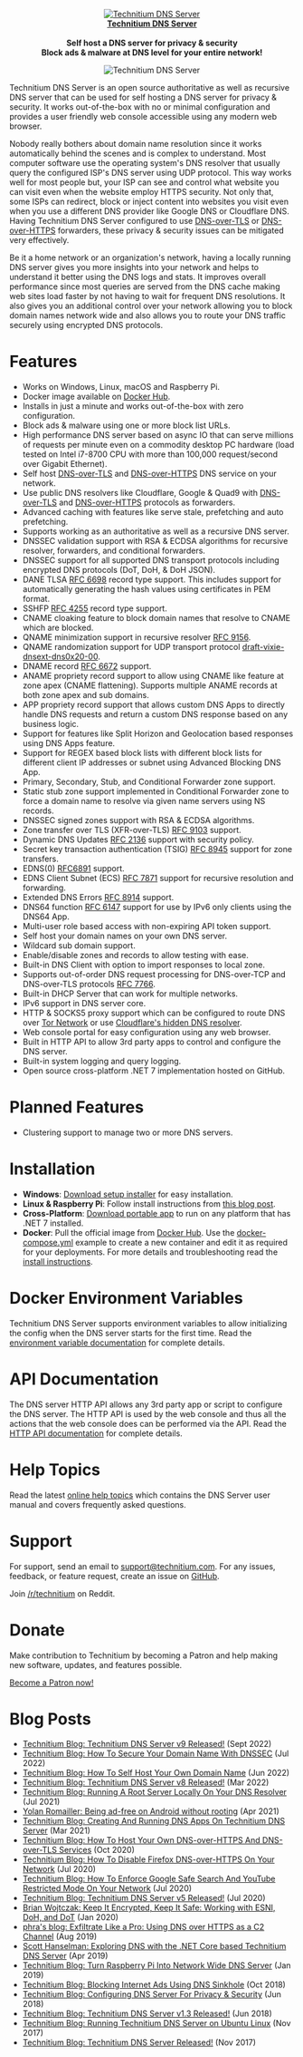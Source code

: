 <p align="center">
	<a href="https://technitium.com/dns/">
		<img src="https://technitium.com/img/logo.png" alt="Technitium DNS Server" /><br />
		<b>Technitium DNS Server</b>
	</a><br />
	<br />
	<b>Self host a DNS server for privacy & security</b><br />
	<b>Block ads & malware at DNS level for your entire network!</b>
</p>
<p align="center">
<img src="https://technitium.com/dns/ScreenShot1.png" alt="Technitium DNS Server" />
</p>

Technitium DNS Server is an open source authoritative as well as recursive DNS server that can be used for self hosting a DNS server for privacy & security. It works out-of-the-box with no or minimal configuration and provides a user friendly web console accessible using any modern web browser.

Nobody really bothers about domain name resolution since it works automatically behind the scenes and is complex to understand. Most computer software use the operating system's DNS resolver that usually query the configured ISP's DNS server using UDP protocol. This way works well for most people but, your ISP can see and control what website you can visit even when the website employ HTTPS security. Not only that, some ISPs can redirect, block or inject content into websites you visit even when you use a different DNS provider like Google DNS or Cloudflare DNS. Having Technitium DNS Server configured to use [DNS-over-TLS](https://en.wikipedia.org/wiki/DNS_over_TLS) or [DNS-over-HTTPS](https://en.wikipedia.org/wiki/DNS_over_HTTPS) forwarders, these privacy & security issues can be mitigated very effectively.

Be it a home network or an organization's network, having a locally running DNS server gives you more insights into your network and helps to understand it better using the DNS logs and stats. It improves overall performance since most queries are served from the DNS cache making web sites load faster by not having to wait for frequent DNS resolutions. It also gives you an additional control over your network allowing you to block domain names network wide and also allows you to route your DNS traffic securely using encrypted DNS protocols.

# Features
- Works on Windows, Linux, macOS and Raspberry Pi.
- Docker image available on [Docker Hub](https://hub.docker.com/r/technitium/dns-server).
- Installs in just a minute and works out-of-the-box with zero configuration.
- Block ads & malware using one or more block list URLs.
- High performance DNS server based on async IO that can serve millions of requests per minute even on a commodity desktop PC hardware (load tested on Intel i7-8700 CPU with more than 100,000 request/second over Gigabit Ethernet).
- Self host [DNS-over-TLS](https://en.wikipedia.org/wiki/DNS_over_TLS) and [DNS-over-HTTPS](https://en.wikipedia.org/wiki/DNS_over_HTTPS) DNS service on your network.
- Use public DNS resolvers like Cloudflare, Google & Quad9 with [DNS-over-TLS](https://en.wikipedia.org/wiki/DNS_over_TLS) and [DNS-over-HTTPS](https://en.wikipedia.org/wiki/DNS_over_HTTPS) protocols as forwarders.
- Advanced caching with features like serve stale, prefetching and auto prefetching.
- Supports working as an authoritative as well as a recursive DNS server.
- DNSSEC validation support with RSA & ECDSA algorithms for recursive resolver, forwarders, and conditional forwarders.
- DNSSEC support for all supported DNS transport protocols including encrypted DNS protocols (DoT, DoH, & DoH JSON).
- DANE TLSA [RFC 6698](https://datatracker.ietf.org/doc/html/rfc6698) record type support. This includes support for automatically generating the hash values using certificates in PEM format.
- SSHFP [RFC 4255](https://www.rfc-editor.org/rfc/rfc4255.html) record type support.
- CNAME cloaking feature to block domain names that resolve to CNAME which are blocked.
- QNAME minimization support in recursive resolver [RFC 9156](https://www.rfc-editor.org/rfc/rfc9156.html).
- QNAME randomization support for UDP transport protocol [draft-vixie-dnsext-dns0x20-00](https://datatracker.ietf.org/doc/html/draft-vixie-dnsext-dns0x20-00).
- DNAME record [RFC 6672](https://datatracker.ietf.org/doc/html/rfc6672) support.
- ANAME propriety record support to allow using CNAME like feature at zone apex (CNAME flattening). Supports multiple ANAME records at both zone apex and sub domains.
- APP propriety record support that allows custom DNS Apps to directly handle DNS requests and return a custom DNS response based on any business logic.
- Support for features like Split Horizon and Geolocation based responses using DNS Apps feature.
- Support for REGEX based block lists with different block lists for different client IP addresses or subnet using Advanced Blocking DNS App.
- Primary, Secondary, Stub, and Conditional Forwarder zone support.
- Static stub zone support implemented in Conditional Forwarder zone to force a domain name to resolve via given name servers using NS records.
- DNSSEC signed zones support with RSA & ECDSA algorithms.
- Zone transfer over TLS (XFR-over-TLS) [RFC 9103](https://www.rfc-editor.org/rfc/rfc9103.html) support.
- Dynamic DNS Updates [RFC 2136](https://www.rfc-editor.org/rfc/rfc2136) support with security policy.
- Secret key transaction authentication (TSIG) [RFC 8945](https://datatracker.ietf.org/doc/html/rfc8945) support for zone transfers.
- EDNS(0) [RFC6891](https://datatracker.ietf.org/doc/html/rfc6891) support.
- EDNS Client Subnet (ECS) [RFC 7871](https://datatracker.ietf.org/doc/html/rfc7871) support for recursive resolution and forwarding.
- Extended DNS Errors [RFC 8914](https://datatracker.ietf.org/doc/html/rfc8914) support.
- DNS64 function [RFC 6147](https://www.rfc-editor.org/rfc/rfc6147) support for use by IPv6 only clients using the DNS64 App.
- Multi-user role based access with non-expiring API token support.
- Self host your domain names on your own DNS server.
- Wildcard sub domain support.
- Enable/disable zones and records to allow testing with ease.
- Built-in DNS Client with option to import responses to local zone.
- Supports out-of-order DNS request processing for DNS-over-TCP and DNS-over-TLS protocols [RFC 7766](https://www.rfc-editor.org/rfc/rfc7766#section-7).
- Built-in DHCP Server that can work for multiple networks.
- IPv6 support in DNS server core.
- HTTP & SOCKS5 proxy support which can be configured to route DNS over [Tor Network](https://www.torproject.org/) or use [Cloudflare's hidden DNS resolver](https://blog.cloudflare.com/welcome-hidden-resolver/).
- Web console portal for easy configuration using any web browser.
- Built in HTTP API to allow 3rd party apps to control and configure the DNS server.
- Built-in system logging and query logging.
- Open source cross-platform .NET 7 implementation hosted on GitHub.

# Planned Features
- Clustering support to manage two or more DNS servers.

# Installation
- **Windows**: [Download setup installer](https://download.technitium.com/dns/DnsServerSetup.zip) for easy installation.
- **Linux & Raspberry Pi**: Follow install instructions from [this blog post](https://blog.technitium.com/2017/11/running-dns-server-on-ubuntu-linux.html).
- **Cross-Platform**: [Download portable app](https://download.technitium.com/dns/DnsServerPortable.tar.gz) to run on any platform that has .NET 7 installed.
- **Docker**: Pull the official image from [Docker Hub](https://hub.docker.com/r/technitium/dns-server). Use the [docker-compose.yml](https://github.com/TechnitiumSoftware/DnsServer/blob/master/docker-compose.yml) example to create a new container and edit it as required for your deployments. For more details and troubleshooting read the [install instructions](https://blog.technitium.com/2017/11/running-dns-server-on-ubuntu-linux.html).

# Docker Environment Variables
Technitium DNS Server supports environment variables to allow initializing the config when the DNS server starts for the first time. Read the [environment variable documentation](https://github.com/TechnitiumSoftware/DnsServer/blob/master/DockerEnvironmentVariables.md) for complete details.

# API Documentation
The DNS server HTTP API allows any 3rd party app or script to configure the DNS server. The HTTP API is used by the web console and thus all the actions that the web console does can be performed via the API. Read the [HTTP API documentation](https://github.com/TechnitiumSoftware/DnsServer/blob/master/APIDOCS.md) for complete details.

# Help Topics
Read the latest [online help topics](https://go.technitium.com/?id=25) which contains the DNS Server user manual and covers frequently asked questions.

# Support
For support, send an email to support@technitium.com. For any issues, feedback, or feature request, create an issue on [GitHub](https://github.com/TechnitiumSoftware/DnsServer/issues).

Join [/r/technitium](https://www.reddit.com/r/technitium/) on Reddit.

# Donate
Make contribution to Technitium by becoming a Patron and help making new software, updates, and features possible.

[Become a Patron now!](https://www.patreon.com/technitium)

# Blog Posts
- [Technitium Blog: Technitium DNS Server v9 Released!](https://blog.technitium.com/2022/09/technitium-dns-server-v9-released.html) (Sept 2022)
- [Technitium Blog: How To Secure Your Domain Name With DNSSEC](https://blog.technitium.com/2022/07/how-to-secure-your-domain-name-with-.html) (Jul 2022)
- [Technitium Blog: How To Self Host Your Own Domain Name](https://blog.technitium.com/2022/06/how-to-self-host-your-own-domain-name.html) (Jun 2022)
- [Technitium Blog: Technitium DNS Server v8 Released!](https://blog.technitium.com/2022/03/technitium-dns-server-v8-released.html) (Mar 2022)
- [Technitium Blog: Running A Root Server Locally On Your DNS Resolver](https://blog.technitium.com/2021/07/running-root-server-locally-on-your-dns.html) (Jul 2021)
- [Yolan Romailler: Being ad-free on Android without rooting](https://romailler.ch/2021/04/15/misc-pihole_over_dot/) (Apr 2021)
- [Technitium Blog: Creating And Running DNS Apps On Technitium DNS Server](https://blog.technitium.com/2021/03/creating-and-running-dns-apps-on.html) (Mar 2021)
- [Technitium Blog: How To Host Your Own DNS-over-HTTPS And DNS-over-TLS Services](https://blog.technitium.com/2020/07/how-to-host-your-own-dns-over-https-and.html) (Oct 2020)
- [Technitium Blog: How To Disable Firefox DNS-over-HTTPS On Your Network](https://blog.technitium.com/2020/07/how-to-disable-firefox-dns-over-https.html) (Jul 2020)
- [Technitium Blog: How To Enforce Google Safe Search And YouTube Restricted Mode On Your Network](https://blog.technitium.com/2020/07/how-to-enforce-google-safe-search-and.html) (Jul 2020)
- [Technitium Blog: Technitium DNS Server v5 Released!](https://blog.technitium.com/2020/07/technitium-dns-server-v5-released.html) (Jul 2020)
- [Brian Wojtczak: Keep It Encrypted, Keep It Safe: Working with ESNI, DoH, and DoT](https://www.toptal.com/web/encrypted-safe-with-esni-doh-dot) (Jan 2020)
- [phra's blog: Exfiltrate Like a Pro: Using DNS over HTTPS as a C2 Channel](https://iwantmore.pizza/posts/dnscat2-over-doh.html) (Aug 2019)
- [Scott Hanselman: Exploring DNS with the .NET Core based Technitium DNS Server](https://www.hanselman.com/blog/ExploringDNSWithTheNETCoreBasedTechnitiumDNSServer.aspx) (Apr 2019)
- [Technitium Blog: Turn Raspberry Pi Into Network Wide DNS Server](https://blog.technitium.com/2019/01/turn-raspberry-pi-into-network-wide-dns.html) (Jan 2019)
- [Technitium Blog: Blocking Internet Ads Using DNS Sinkhole](https://blog.technitium.com/2018/10/blocking-internet-ads-using-dns-sinkhole.html) (Oct 2018)
- [Technitium Blog: Configuring DNS Server For Privacy & Security](https://blog.technitium.com/2018/06/configuring-dns-server-for-privacy.html) (Jun 2018)
- [Technitium Blog: Technitium DNS Server v1.3 Released!](https://blog.technitium.com/2018/06/technitium-dns-server-v13-released.html) (Jun 2018)
- [Technitium Blog: Running Technitium DNS Server on Ubuntu Linux](https://blog.technitium.com/2017/11/running-dns-server-on-ubuntu-linux.html) (Nov 2017)
- [Technitium Blog: Technitium DNS Server Released!](https://blog.technitium.com/2017/11/technitium-dns-server-released.html) (Nov 2017)
